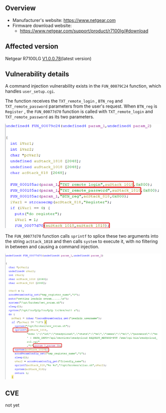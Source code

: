 ## Overview

- Manufacturer's website: https://www.netgear.com
- Firmware download website:
  - https://www.netgear.com/support/product/r7100lg/#download

## Affected version

Netgear R7100LG [V1.0.0.78](https://www.downloads.netgear.com/files/GDC/R7100LG/R7100LG_V1.0.0.78_1.0.6.zip)(latest version)

## Vulnerability details

A command injection vulnerability exists in the `FUN_00079C24` function, which handles `user_setup.cgi`.

The function receives the `TXT_remote_login` , `BTN_reg` and `TXT_remote_password` parameters from the user's request. When `BTN_reg` is `Register` , the `FUN_00077d70` function is called with `TXT_remote_login` and `TXT_remote_password` as its two parameters.

![image1](1.png)

The `FUN_00077d70` function calls `sprintf` to splice these two arguments into the string `acStack_1018` and then calls `system` to execute it, with no filtering in between and causing a command injection.

![image2](2.png)

## CVE

not yet